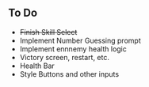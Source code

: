 ## To Do
- ~~Finish Skill Select~~
- Implement Number Guessing prompt
- Implement ennnemy health logic
- Victory screen, restart, etc.
- Health Bar
- Style Buttons and other inputs